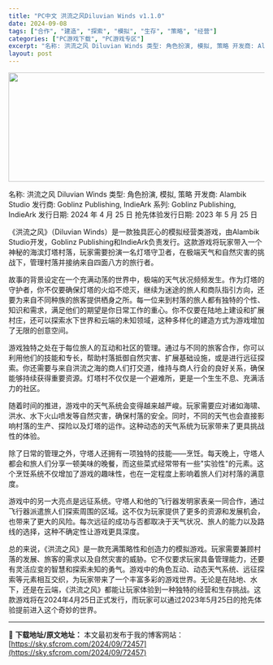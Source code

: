 ```yaml
---
title: "PC中文 洪流之风Diluvian Winds v1.1.0"
date: 2024-09-08
tags: ["合作", "建造", "探索", "模拟", "生存", "策略", "经营"]
categories: ["PC游戏下载", "PC游戏专区"]
excerpt: "名称: 洪流之风 Diluvian Winds 类型: 角色扮演, 模拟, 策略 开发商: Alambik Studio 发行商: Goblinz Publishing, IndieArk 系列: Goblinz Publishing, IndieArk 发行日期: 2024 年 4 月 25 日 &hellip;"
layout: post
---
```


<img class="aligncenter size-full wp-image-72458" src="https://sky.sfcrom.com/wp-content/uploads/2024/09/2024090807482092.webp" alt="" width="660" height="215" />

名称: 洪流之风 Diluvian Winds
类型: 角色扮演, 模拟, 策略
开发商: Alambik Studio
发行商: Goblinz Publishing, IndieArk
系列: Goblinz Publishing, IndieArk
发行日期: 2024 年 4 月 25 日
抢先体验发行日期: 2023 年 5 月 25 日

《洪流之风》（Diluvian Winds）是一款独具匠心的模拟经营类游戏，由Alambik Studio开发，Goblinz Publishing和IndieArk负责发行。这款游戏将玩家带入一个神秘的海滨灯塔村落，玩家需要扮演一名灯塔守卫者，在极端天气和自然灾害的挑战下，管理村落并接纳来自四面八方的旅行者。

故事的背景设定在一个充满动荡的世界中，极端的天气状况频频发生。作为灯塔的守护者，你不仅要确保灯塔的火焰不熄灭，继续为迷途的旅人和商队指引方向，还要为来自不同种族的旅客提供栖身之所。每一位来到村落的旅人都有独特的个性、知识和需求，满足他们的期望是你日常工作的重心。你不仅要在陆地上建设和扩展村庄，还可以探索水下世界和云端的未知领域，这种多样化的建造方式为游戏增加了无限的创意空间。

游戏独特之处在于每位旅人的互动和社区的管理。通过与不同的旅客合作，你可以利用他们的技能和专长，帮助村落抵御自然灾害、扩展基础设施，或是进行远征探索。你还需要与来自洪流之海的商人们打交道，维持与商人行会的良好关系，确保能够持续获得重要资源。灯塔村不仅仅是一个避难所，更是一个生生不息、充满活力的社区。

随着时间的推进，游戏中的天气系统会变得越来越严峻。玩家需要应对诸如海啸、洪水、水下火山喷发等自然灾害，确保村落的安全。同时，不同的天气也会直接影响村落的生产、探险以及灯塔的运作。这种动态的天气系统为玩家带来了更具挑战性的体验。

除了日常的管理之外，守塔人还拥有一项独特的技能——烹饪。每天晚上，守塔人都会和旅人们分享一顿美味的晚餐，而这些菜式经常带有一些"实验性"的元素。这个烹饪系统不仅增加了游戏的趣味性，也在一定程度上影响着旅人们对村落的满意度。

游戏中的另一大亮点是远征系统。守塔人和他的飞行器发明家表亲一同合作，通过飞行器派遣旅人们探索周围的区域。这不仅为玩家提供了更多的资源和发展机会，也带来了更大的风险。每次远征的成功与否都取决于天气状况、旅人的能力以及路线的选择，这种不确定性让游戏更具深度。

总的来说，《洪流之风》是一款充满策略性和创造力的模拟游戏。玩家需要兼顾村落的发展、旅客的需求以及自然灾害的威胁。它不仅要求玩家具备管理能力，还要有灵活应变的智慧和探索未知的勇气。游戏中的角色互动、动态天气系统、远征探索等元素相互交织，为玩家带来了一个丰富多彩的游戏世界。无论是在陆地、水下，还是在云端，《洪流之风》都能让玩家体验到一种独特的经营和生存挑战。这款游戏将在2024年4月25日正式发行，而玩家可以通过2023年5月25日的抢先体验提前进入这个奇妙的世界。

---
📖 **下载地址/原文地址：** 本文最初发布于我的博客网站：[https://sky.sfcrom.com/2024/09/72457](https://sky.sfcrom.com/2024/09/72457)
